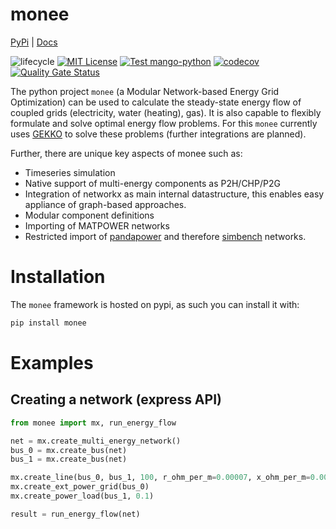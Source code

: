# monee
[PyPi](https://pypi.org/project/monee/) | [Docs](https://monee.readthedocs.io)


![lifecycle](https://img.shields.io/badge/lifecycle-maturing-blue.svg)
[![MIT License](https://img.shields.io/badge/license-MIT-green.svg)](https://github.com/Digitalized-Energy-Systems/monee/blob/development/LICENSE)
[![Test mango-python](https://github.com/Digitalized-Energy-Systems/monee/actions/workflows/test-monee.yml/badge.svg)](https://github.com/Digitalized-Energy-Systems/monee/actions/workflows/test-monee.yml)
[![codecov](https://codecov.io/gh/Digitalized-Energy-Systems/monee/graph/badge.svg?token=KSBSBQGNBZ)](https://codecov.io/gh/Digitalized-Energy-Systems/monee)
[![Quality Gate Status](https://sonarcloud.io/api/project_badges/measure?project=Digitalized-Energy-Systems_monee&metric=alert_status)](https://sonarcloud.io/summary/new_code?id=Digitalized-Energy-Systems_monee)

The python project `monee` (a Modular Network-based Energy Grid Optimization) can be used to calculate the steady-state energy flow of coupled grids (electricity, water (heating), gas). It is also capable to flexibly formulate and solve optimal energy flow problems. For this `monee` currently uses [GEKKO](https://gekko.readthedocs.io/en/latest/) to solve these problems (further integrations are planned).

Further, there are unique key aspects of monee such as:
* Timeseries simulation
* Native support of multi-energy components as P2H/CHP/P2G
* Integration of networkx as main internal datastructure, this enables easy appliance of graph-based approaches.
* Modular component definitions
* Importing of MATPOWER networks
* Restricted import of [pandapower](pandapower.org) and therefore [simbench](simbench.de) networks.

# Installation

The `monee` framework is hosted on pypi, as such you can install it with:

```bash
pip install monee
```

# Examples

## Creating a network (express API)

```python
from monee import mx, run_energy_flow

net = mx.create_multi_energy_network()
bus_0 = mx.create_bus(net)
bus_1 = mx.create_bus(net)

mx.create_line(bus_0, bus_1, 100, r_ohm_per_m=0.00007, x_ohm_per_m=0.00007)
mx.create_ext_power_grid(bus_0)
mx.create_power_load(bus_1, 0.1)

result = run_energy_flow(net)
```
